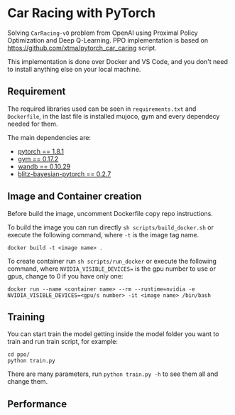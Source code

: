 # Car Racing with PyTorch
Solving ```CarRacing-v0``` problem from OpenAI using Proximal Policy Optimization and Deep Q-Learning. PPO implementation is based on https://github.com/xtma/pytorch_car_caring script.

This implementation is done over Docker and VS Code, and you don't need to install anything else on your local machine.

## Requirement
The required libraries used can be seen in ```requirements.txt``` and ```Dockerfile```, in the last file is installed mujoco, gym and every dependecy needed for them.

The main dependencies are:

- [pytorch == 1.8.1](https://pytorch.org/)
- [gym == 0.17.2](https://github.com/openai/gym)
- [wandb == 0.10.29](https://wandb.ai)
- [blitz-bayesian-pytorch == 0.2.7](https://github.com/piEsposito/blitz-bayesian-deep-learning)

## Image and Container creation
Before build the image, uncomment Dockerfile copy repo instructions.

To build the image you can run directly ```sh scripts/build_docker.sh``` or execute the following command, where ```-t``` is the image tag name.

    docker build -t <image name> .


To create container run ```sh scripts/run_docker``` or execute the following command, where ```NVIDIA_VISIBLE_DEVICES=``` is the gpu number to use or gpus, change to 0 if you have only one:

    docker run --name <container name> --rm --runtime=nvidia -e NVIDIA_VISIBLE_DEVICES=<gpu/s number> -it <image name> /bin/bash


## Training
You can start train the model getting inside the model folder you want to train and run train script, for example:

    cd ppo/
    python train.py

There are many parameters, run ```python train.py -h``` to see them all and change them.


## Performance
